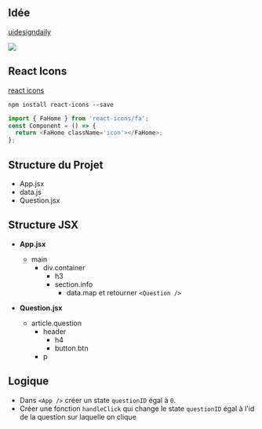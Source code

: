 ## Idée

[uidesigndaily](https://uidesigndaily.com/posts/sketch-accordion-website-day-1175)

![](./idea.png)

## React Icons

[react icons](https://react-icons.github.io/react-icons/)

```
npm install react-icons --save
```

```javascript
import { FaHome } from 'react-icons/fa';
const Component = () => {
  return <FaHome className='icon'></FaHome>;
};
```

## Structure du Projet

- App.jsx
- data.js
- Question.jsx

## Structure JSX

- **App.jsx**

  - main
    - div.container
      - h3
      - section.info
        - data.map et retourner `<Question />`

- **Question.jsx**

  - article.question
    - header
      - h4
      - button.btn
    - p

## Logique

- Dans `<App />` créer un state `questionID` égal à `0`.
- Créer une fonction `handleClick` qui change le state `questionID` égal à l'id de la question sur laquelle on clique
